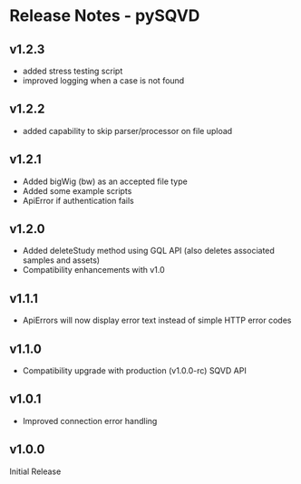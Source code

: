 # Release Notes - pySQVD

## v1.2.3
- added stress testing script
- improved logging when a case is not found
 
## v1.2.2
- added capability to skip parser/processor on file upload

## v1.2.1
- Added bigWig (bw) as an accepted file type
- Added some example scripts
- ApiError if authentication fails

## v1.2.0
- Added deleteStudy method using GQL API (also deletes associated samples and assets)
- Compatibility enhancements with v1.0

## v1.1.1
- ApiErrors will now display error text instead of simple HTTP error codes

## v1.1.0
- Compatibility upgrade with production (v1.0.0-rc) SQVD API

## v1.0.1
- Improved connection error handling

## v1.0.0
Initial Release
